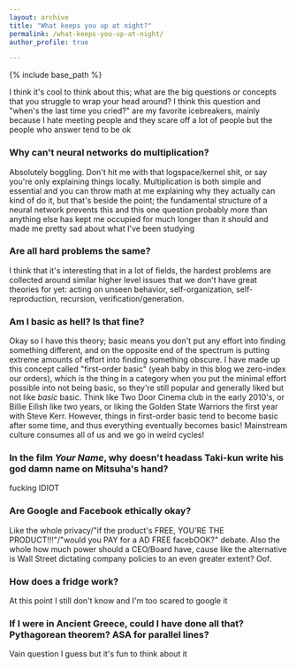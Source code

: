 ```yaml
---
layout: archive
title: "What keeps you up at night?"
permalink: /what-keeps-you-up-at-night/
author_profile: true

---
```


{% include base_path %}

I think it's cool to think about this; what are the big questions or concepts that you struggle to wrap your head around? I think this question and "when's the last time you cried?" are my favorite icebreakers, mainly because I hate meeting people and they scare off a lot of people but the people who answer tend to be ok

### Why can't neural networks do multiplication?

Absolutely boggling. Don't hit me with that logspace/kernel shit, or say you're only explaining things locally. Multiplication is both simple and essential and you can throw math at me explaining why they actually can kind of do it, but that's beside the point; the fundamental structure of a neural network prevents this and this one question probably more than anything else has kept me occupied for much longer than it should and made me pretty sad about what I've been studying

### Are all hard problems the same?

I think that it's interesting that in a lot of fields, the hardest problems are collected around similar higher level issues that we don't have great theories for yet: acting on unseen behavior, self-organization, self-reproduction, recursion, verification/generation.

### Am I basic as hell? Is that fine?

Okay so I have this theory; basic means you don't put any effort into finding something different, and on the opposite end of the spectrum is putting extreme amounts of effort into finding something obscure. I have made up this concept called "first-order basic" (yeah baby in this blog we zero-index our orders), which is the thing in a category when you put the minimal effort possible into not being basic, so they're still popular and generally liked but not like *basic* basic. Think like Two Door Cinema club in the early 2010's, or Billie Eilish like two years, or liking the Golden State Warriors the first year with Steve Kerr. However, things in first-order basic tend to become basic after some time, and thus everything eventually becomes basic! Mainstream culture consumes all of us and we go in weird cycles!

### In the film *Your Name*, why doesn't headass Taki-kun write his god damn name on Mitsuha's hand?

fucking IDIOT

### Are Google and Facebook ethically okay?

Like the whole privacy/"if the product's FREE, YOU'RE THE PRODUCT!!!"/"would you PAY for a AD FREE facebOOK?" debate. Also the whole how much power should a CEO/Board have, cause like the alternative is Wall Street dictating company policies to an even greater extent? Oof.

### How does a fridge work?

At this point I still don't know and I'm too scared to google it

### If I were in Ancient Greece, could I have done all that? Pythagorean theorem? ASA for parallel lines?

Vain question I guess but it's fun to think about it





